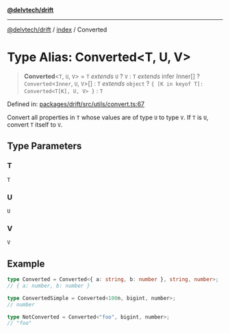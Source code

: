 [**@delvtech/drift**](../../README.md)

***

[@delvtech/drift](../../README.md) / [index](../README.md) / Converted

# Type Alias: Converted\<T, U, V\>

> **Converted**\<`T`, `U`, `V`\> = `T` *extends* `U` ? `V` : `T` *extends* infer Inner[] ? `Converted`\<`Inner`, `U`, `V`\>[] : `T` *extends* `object` ? `{ [K in keyof T]: Converted<T[K], U, V> }` : `T`

Defined in: [packages/drift/src/utils/convert.ts:67](https://github.com/delvtech/drift/blob/95370f81f9813e8d583ed884b0b07657be0d8f2c/packages/drift/src/utils/convert.ts#L67)

Convert all properties in `T` whose values are of type `U` to type `V`. If
`T` is `U`, convert `T` itself to `V`.

## Type Parameters

### T

`T`

### U

`U`

### V

`V`

## Example

```ts
type Converted = Converted<{ a: string, b: number }, string, number>;
// { a: number, b: number }

type ConvertedSimple = Converted<100n, bigint, number>;
// number

type NotConverted = Converted<"foo", bigint, number>;
// "foo"
```
